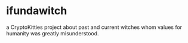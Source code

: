# ifundawitch
a CryptoKitties project about past and current witches whom values for humanity was greatly misunderstood. 
